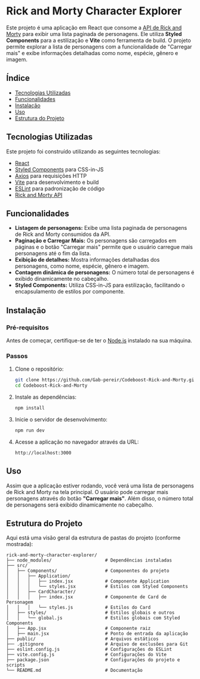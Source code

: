 # Rick and Morty Character Explorer

Este projeto é uma aplicação em React que consome a [API de Rick and Morty](https://rickandmortyapi.com/) para exibir uma lista paginada de personagens. Ele utiliza **Styled Components** para a estilização e **Vite** como ferramenta de build. O projeto permite explorar a lista de personagens com a funcionalidade de "Carregar mais" e exibe informações detalhadas como nome, espécie, gênero e imagem.

## Índice

- [Tecnologias Utilizadas](#tecnologias-utilizadas)
- [Funcionalidades](#funcionalidades)
- [Instalação](#instalação)
- [Uso](#uso)
- [Estrutura do Projeto](#estrutura-do-projeto)


## Tecnologias Utilizadas

Este projeto foi construído utilizando as seguintes tecnologias:

- [React](https://reactjs.org/)
- [Styled Components](https://styled-components.com/) para CSS-in-JS
- [Axios](https://axios-http.com/) para requisições HTTP
- [Vite](https://vitejs.dev/) para desenvolvimento e build
- [ESLint](https://eslint.org/) para padronização de código
- [Rick and Morty API](https://rickandmortyapi.com/)

## Funcionalidades

- **Listagem de personagens:** Exibe uma lista paginada de personagens de Rick and Morty consumidos da API.
- **Paginação e Carregar Mais:** Os personagens são carregados em páginas e o botão "Carregar mais" permite que o usuário carregue mais personagens até o fim da lista.
- **Exibição de detalhes:** Mostra informações detalhadas dos personagens, como nome, espécie, gênero e imagem.
- **Contagem dinâmica de personagens:** O número total de personagens é exibido dinamicamente no cabeçalho.
- **Styled Components:** Utiliza CSS-in-JS para estilização, facilitando o encapsulamento de estilos por componente.

## Instalação

### Pré-requisitos

Antes de começar, certifique-se de ter o [Node.js](https://nodejs.org/en/) instalado na sua máquina.

### Passos

1. Clone o repositório:

   ```bash
   git clone https://github.com/Gab-pereir/Codeboost-Rick-and-Morty.git
   cd Codeboost-Rick-and-Morty
   ```

2. Instale as dependências:

   ```bash
   npm install
   ```

3. Inicie o servidor de desenvolvimento:

   ```bash
   npm run dev
   ```

4. Acesse a aplicação no navegador através da URL:

   ```
   http://localhost:3000
   ```

## Uso

Assim que a aplicação estiver rodando, você verá uma lista de personagens de Rick and Morty na tela principal. O usuário pode carregar mais personagens através do botão **"Carregar mais"**. Além disso, o número total de personagens será exibido dinamicamente no cabeçalho.

## Estrutura do Projeto

Aqui está uma visão geral da estrutura de pastas do projeto (conforme mostrada):

```
rick-and-morty-character-explorer/
├── node_modules/                    # Dependências instaladas
├── src/
│   ├── Components/                  # Componentes do projeto
│   │   ├── Application/
│   │   │   ├── index.jsx            # Componente Application
│   │   │   └── styles.jsx           # Estilos com Styled Components
│   │   ├── CardCharacter/
│   │   │   ├── index.jsx            # Componente de Card de Personagem
│   │   │   └── styles.js            # Estilos do Card
│   ├── styles/                      # Estilos globais e outros
│   │   └── global.js                # Estilos globais com Styled Components
│   ├── App.jsx                      # Componente raiz
│   ├── main.jsx                     # Ponto de entrada da aplicação
├── public/                          # Arquivos estáticos
├── .gitignore                       # Arquivo de exclusões para Git
├── eslint.config.js                 # Configurações do ESLint
├── vite.config.js                   # Configurações do Vite
├── package.json                     # Configurações do projeto e scripts
└── README.md                        # Documentação
```




